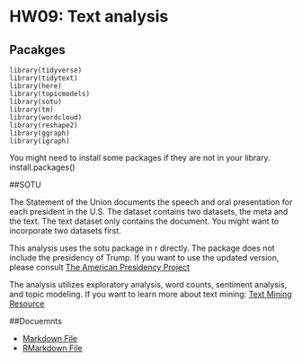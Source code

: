 # HW09: Text analysis

## Pacakges

```{r}
library(tidyverse)
library(tidytext)
library(here)
library(topicmodels)
library(sotu)
library(tm)
library(wordcloud)
library(reshape2)
library(ggraph)
library(igraph)

```
You might need to install some packages if they are not in your library. 
install.packages()

##SOTU

The Statement of the Union documents the speech and oral presentation for each president in the U.S. The dataset contains two datasets, the meta and the text. The text dataset only contains the document. You might want to incorporate two datasets first. 

This analysis uses the sotu package in r directly. The package does not include the presidency of Trump. If you want to use the updated version, please consult [The American Presidency Project](https://www.presidency.ucsb.edu/documents/presidential-documents-archive-guidebook/annual-messages-congress-the-state-the-union)

The analysis utilizes exploratory analysis, word counts, sentiment analysis, and topic modeling. 
If you want to learn more about text mining: [Text Mining Resource](https://www.tidytextmining.com) 

##Docuemnts

+ [Markdown File](https://github.com/anariaah/hw09/blob/master/text.md)
+ [RMarkdown File](https://github.com/anariaah/hw09/blob/master/text.Rmd)